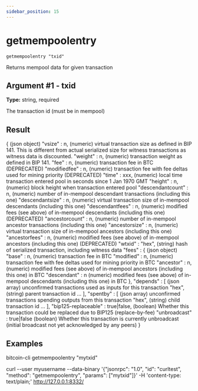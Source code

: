 ```yaml
---
sidebar_position: 15
---
```

# getmempoolentry

`getmempoolentry "txid"`

Returns mempool data for given transaction

## Argument #1 - txid

**Type:** string, required

The transaction id (must be in mempool)

## Result

{                                       (json object)
  "vsize" : n,                          (numeric) virtual transaction size as defined in BIP 141. This is different from actual serialized size for witness transactions as witness data is discounted.
  "weight" : n,                         (numeric) transaction weight as defined in BIP 141.
  "fee" : n,                            (numeric) transaction fee in BTC (DEPRECATED)
  "modifiedfee" : n,                    (numeric) transaction fee with fee deltas used for mining priority (DEPRECATED)
  "time" : xxx,                         (numeric) local time transaction entered pool in seconds since 1 Jan 1970 GMT
  "height" : n,                         (numeric) block height when transaction entered pool
  "descendantcount" : n,                (numeric) number of in-mempool descendant transactions (including this one)
  "descendantsize" : n,                 (numeric) virtual transaction size of in-mempool descendants (including this one)
  "descendantfees" : n,                 (numeric) modified fees (see above) of in-mempool descendants (including this one) (DEPRECATED)
  "ancestorcount" : n,                  (numeric) number of in-mempool ancestor transactions (including this one)
  "ancestorsize" : n,                   (numeric) virtual transaction size of in-mempool ancestors (including this one)
  "ancestorfees" : n,                   (numeric) modified fees (see above) of in-mempool ancestors (including this one) (DEPRECATED)
  "wtxid" : "hex",                      (string) hash of serialized transaction, including witness data
  "fees" : {                            (json object)
    "base" : n,                         (numeric) transaction fee in BTC
    "modified" : n,                     (numeric) transaction fee with fee deltas used for mining priority in BTC
    "ancestor" : n,                     (numeric) modified fees (see above) of in-mempool ancestors (including this one) in BTC
    "descendant" : n                    (numeric) modified fees (see above) of in-mempool descendants (including this one) in BTC
  },
  "depends" : [                         (json array) unconfirmed transactions used as inputs for this transaction
    "hex",                              (string) parent transaction id
    ...
  ],
  "spentby" : [                         (json array) unconfirmed transactions spending outputs from this transaction
    "hex",                              (string) child transaction id
    ...
  ],
  "bip125-replaceable" : true|false,    (boolean) Whether this transaction could be replaced due to BIP125 (replace-by-fee)
  "unbroadcast" : true|false            (boolean) Whether this transaction is currently unbroadcast (initial broadcast not yet acknowledged by any peers)
}

## Examples

bitcoin-cli getmempoolentry "mytxid"

curl --user myusername --data-binary '{"jsonrpc": "1.0", "id": "curltest", "method": "getmempoolentry", "params": ["mytxid"]}' -H 'content-type: text/plain;' http://127.0.0.1:8332/